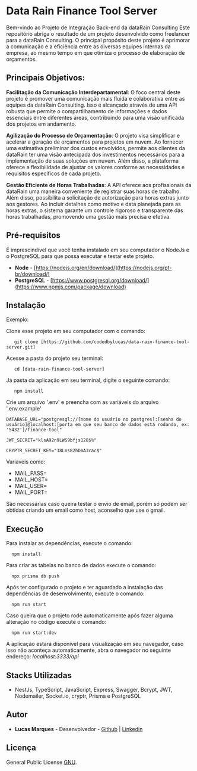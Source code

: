 # Data Rain Finance Tool Server

Bem-vindo ao Projeto de Integração Back-end da dataRain Consulting
Este repositório abriga o resultado de um projeto desenvolvido como freelancer para a dataRain Consulting. O principal propósito deste projeto é aprimorar a comunicação e a eficiência entre as diversas equipes internas da empresa, ao mesmo tempo em que otimiza o processo de elaboração de orçamentos.

## Principais Objetivos:

**Facilitação da Comunicação Interdepartamental**: O foco central deste projeto é promover uma comunicação mais fluida e colaborativa entre as equipes da dataRain Consulting. Isso é alcançado através de uma API robusta que permite o compartilhamento de informações e dados essenciais entre diferentes áreas, contribuindo para uma visão unificada dos projetos em andamento.

**Agilização do Processo de Orçamentação**: O projeto visa simplificar e acelerar a geração de orçamentos para projetos em nuvem. Ao fornecer uma estimativa preliminar dos custos envolvidos, permite aos clientes da dataRain ter uma visão antecipada dos investimentos necessários para a implementação de suas soluções em nuvem. Além disso, a plataforma oferece a flexibilidade de ajustar os valores conforme as necessidades e requisitos específicos de cada projeto.

**Gestão Eficiente de Horas Trabalhadas**: A API oferece aos profissionais da dataRain uma maneira conveniente de registrar suas horas de trabalho. Além disso, possibilita a solicitação de autorização para horas extras junto aos gestores. Ao incluir detalhes como motivo e data planejada para as horas extras, o sistema garante um controle rigoroso e transparente das horas trabalhadas, promovendo uma gestão mais precisa e efetiva.



## Pré-requisitos

É imprescindível que você tenha instalado em seu computador o NodeJs e o PostgreSQL para que possa executar e testar este projeto.

- **Node** - [https://nodejs.org/en/download/](https://nodejs.org/pt-br/download/)
- **PostgreSQL** - [https://www.postgresql.org/download/](https://www.npmjs.com/package/download)

## Instalação

 Exemplo:

 Clone esse projeto em seu computador com o comando:

 ```
 	git clone [https://github.com/codedbylucas/data-rain-finance-tool-server.git]
 ```

 Acesse a pasta do projeto seu terminal:

 ```
 	cd [data-rain-finance-tool-server]
 ```

 Já pasta da aplicação em seu terminal, digite o seguinte comando:

 ```
 	npm install
 ```

 Crie um arquivo '.env' e preencha com as variáveis do arquivo '.env.example'

 ```
 DATABASE_URL="postgresql://[nome do usuário no postgres]:[senha do usuário]@localhost:[porta em que seu banco de dados está rodando, ex: '5432']/finance-tool"
 ```

 ```
 JWT_SECRET="klsA92n9LWS9bfjs128$%"
 ```

 ```
 CRYPTR_SECRET_KEY="38Lns82hDmA3rac$"
 ```

Variaveis como:
  * MAIL_PASS=
  * MAIL_HOST=
  * MAIL_USER=
  * MAIL_PORT=

São necessárias caso queira testar o envio de email, porém só podem ser obtidas criando um email como host, aconselho que use o gmail.

## Execução

Para instalar as dependências, execute o comando:

```
  npm install
```

Para criar as tabelas no banco de dados execute o comando:

```
  npx prisma db push
```

Após ter configurado o projeto e ter aguardado a instalação das dependências de desenvolvimento, execute o comando:

```
  npm run start
```

 Caso queira que o projeto rode automaticamente após fazer alguma alteração no código execute o comando:

```
  npm run start:dev
```

 A aplicação estará disponível para visualização em seu navegador, caso isso não aconteça automaticamente, abra o navegador no seguinte endereço: _localhost:3333/api_


## Stacks Utilizadas

- NestJs, TypeScript, JavaScript, Express, Swagger, Bcrypt, JWT, Nodemailer, Socket.io, cryptr, Prisma e PostgreSQL



## Autor

- **Lucas Marques** - Desenvolvedor - [Github](https://github.com/codedbylucas) | [Linkedin](https://www.linkedin.com/in/codedbylucas/)

## Licença

General Public License [GNU](https://www.gnu.org/licenses/gpl-3.0.html).
